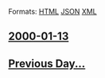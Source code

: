 
Formats: [HTML](2000/01/13/index.html)  [JSON](2000/01/13/index.json)  [XML](2000/01/13/index.xml)  

## [2000-01-13](/news/2000/01/13/index.md)

## [Previous Day...](/news/2000/01/12/index.md)

